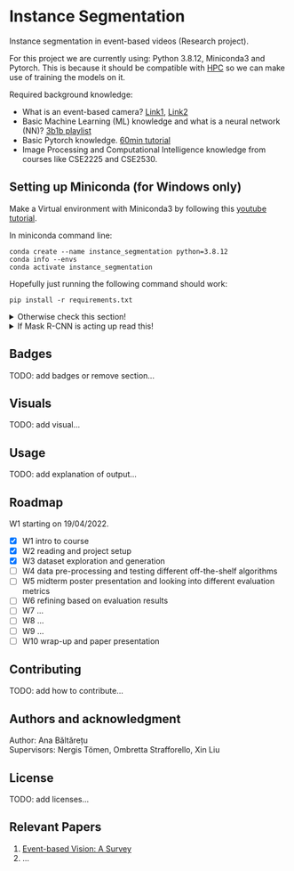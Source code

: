 # Instance Segmentation

Instance segmentation in event-based videos (Research project).

For this project we are currently using: Python 3.8.12, Miniconda3 and Pytorch. This is because it should be compatible with [HPC](https://gitlab.tudelft.nl/pattern-recognition-and-bioinformatics/wiki/-/wikis/HPC-quickstart-guide) so we can make use of training the models on it.

Required background knowledge:
- What is an event-based camera? [Link1](https://www.youtube.com/watch?v=MjX3z-6n3iA), [Link2](https://www.youtube.com/watch?v=6xOmo7Ikwzk&ab_channel=Sony)
- Basic Machine Learning (ML) knowledge and what is a neural network (NN)? [3b1b playlist](https://www.youtube.com/playlist?list=PLZHQObOWTQDNU6R1_67000Dx_ZCJB-3pi)
- Basic Pytorch knowledge. [60min tutorial](https://pytorch.org/tutorials/beginner/deep_learning_60min_blitz.html)
- Image Processing and Computational Intelligence knowledge from courses like CSE2225 and CSE2530.

## Setting up Miniconda (for Windows only)

Make a Virtual environment with Miniconda3 by following this [youtube tutorial](https://www.youtube.com/watch?v=1gtHso20YMQ&ab_channel=CharlBotha).

In miniconda command line:
```
conda create --name instance_segmentation python=3.8.12  
conda info --envs  
conda activate instance_segmentation  
```

Hopefully just running the following command should work:
```
pip install -r requirements.txt
```

<details>
  <summary>Otherwise check this section!</summary>
  


For Pytorch
```
conda install astunparse numpy ninja pyyaml mkl mkl-include setuptools cmake cffi typing_extensions future six requests dataclasses
conda install -c conda-forge libuv=1.39
pip3 install torch==1.8.1+cpu torchvision==0.9.1+cpu torchaudio===0.8.1 -f https://download.pytorch.org/whl/torch_stable.html
```


Data visualization:  
```
pip install tonic
pip install matplotlib
```

OpenCV:
```
python3.8 -m pip install opencv-python
```

```
pip install scikit-image
```

[comment]: <> (pip freeze > requirements.txt)
</details>

<details>
  <summary>If Mask R-CNN is acting up read this!</summary>

[Working fork of Mask R-CNN TF2](https://github.com/alsombra/Mask_RCNN-TF2) - working as of May 2022
[Official Mask R-CNN](https://github.com/matterport/Mask_RCNN) - was not working with installed setup

For h5py:
```
pip uninstall h5py
conda install -c anaconda h5py
```

For imgaug:
```
pip3 install imgaug
```

For pycocotools:
```
pip install cython
pip install git+https://github.com/philferriere/cocoapi.git#egg=pycocotools^&subdirectory=PythonAPI
```

For scipy:
```
pip install -U scikit-image==0.16.2
```

</details>






## Badges
TODO: add badges or remove section...

[comment]: <> (On some READMEs, you may see small images that convey metadata, such as whether or not all the tests are passing for the project. You can use Shields to add some to your README. Many services also have instructions for adding a badge.)

## Visuals
TODO: add visual...

[comment]: <> (Depending on what you are making, it can be a good idea to include screenshots or even a video &#40;you'll frequently see GIFs rather than actual videos&#41;. Tools like ttygif can help, but check out Asciinema for a more sophisticated method.)

## Usage
TODO: add explanation of output...

[comment]: <> (Use examples liberally, and show the expected output if you can. It's helpful to have inline the smallest example of usage that you can demonstrate, while providing links to more sophisticated examples if they are too long to reasonably include in the README.)

[comment]: <> (## Support)

[comment]: <> (Tell people where they can go to for help. It can be any combination of an issue tracker, a chat room, an email address, etc.)

## Roadmap
W1 starting on 19/04/2022.
- [x] W1 intro to course
- [x] W2 reading and project setup
- [x] W3 dataset exploration and generation
- [ ] W4 data pre-processing and testing different off-the-shelf algorithms
- [ ] W5 midterm poster presentation and looking into different evaluation metrics
- [ ] W6 refining based on evaluation results
- [ ] W7 ...
- [ ] W8 ...
- [ ] W9 ...
- [ ] W10 wrap-up and paper presentation

## Contributing
TODO: add how to contribute...

[comment]: <> (State if you are open to contributions and what your requirements are for accepting them.)

[comment]: <> (For people who want to make changes to your project, it's helpful to have some documentation on how to get started. Perhaps there is a script that they should run or some environment variables that they need to set. Make these steps explicit. These instructions could also be useful to your future self.)

[comment]: <> (You can also document commands to lint the code or run tests. These steps help to ensure high code quality and reduce the likelihood that the changes inadvertently break something. Having instructions for running tests is especially helpful if it requires external setup, such as starting a Selenium server for testing in a browser.)

## Authors and acknowledgment
Author: Ana Băltărețu  
Supervisors: Nergis Tömen, Ombretta Strafforello, Xin Liu

## License
TODO: add licenses...

[comment]: <> (For open source projects, say how it is licensed.)

## Relevant Papers
1. [Event-based Vision: A Survey](https://arxiv.org/pdf/1904.08405.pdf)
2. ...
